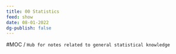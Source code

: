 ```yaml
---
title: 00 Statistics
feed: show
date: 08-01-2022
dg-publish: false
---
```



#MOC  / `Hub for notes related to general statistical knowledge`